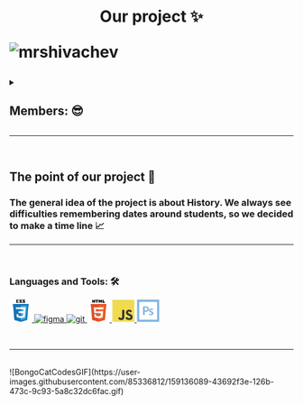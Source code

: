 <h1 align="center">Our project ✨

<br>
<p align="left"> <img src="https://komarev.com/ghpvc/?username=mrshivachev&label=Profile%20views&color=0e75b6&style=flat" alt="mrshivachev" /> </p>
</h1>
<details>
           <summary><h2>Members: 😎</summary>
           <summary> Maria Ukrainska❤️ - Backend - https://github.com/MDUkrainska20</summary>
           <summary> Gergana Bineva✨🪑 - Designer - https://github.com/GIBineva </summary>
           <summary> Stella Ivanova🐱- Frontend - https://github.com/SIIvanova20 </summary>
           <summary> Miroslav Shivachev🍁 - Scrum - https://github.com/MRShivachev </summary>
</details>

<hr><br>
           <h2>The point of our project 📑</h2>
           <h3> The general idea of the project is about History. We always see difficulties remembering dates around students, so we decided to make a time line 📈</h3>
           <hr><br>
<p align="left">
</p>

<h3 align="left">Languages and Tools: 🛠️</h3>
<p align="left"> <a href="https://www.w3schools.com/cpp/" target="_blank" rel="noreferrer">  </a> <a href="https://www.w3schools.com/css/" target="_blank" rel="noreferrer"> <img src="https://raw.githubusercontent.com/devicons/devicon/master/icons/css3/css3-original-wordmark.svg" alt="css3" width="40" height="40"/> </a> <a href="https://www.figma.com/" target="_blank" rel="noreferrer"> <img src="https://www.vectorlogo.zone/logos/figma/figma-icon.svg" alt="figma" width="40" height="40"/> </a> <a href="https://git-scm.com/" target="_blank" rel="noreferrer"> <img src="https://www.vectorlogo.zone/logos/git-scm/git-scm-icon.svg" alt="git" width="40" height="40"/> </a> <a href="https://www.w3.org/html/" target="_blank" rel="noreferrer"> <img src="https://raw.githubusercontent.com/devicons/devicon/master/icons/html5/html5-original-wordmark.svg" alt="html5" width="40" height="40"/> </a> <a href="https://developer.mozilla.org/en-US/docs/Web/JavaScript" target="_blank" rel="noreferrer"> <img src="https://raw.githubusercontent.com/devicons/devicon/master/icons/javascript/javascript-original.svg" alt="javascript" width="40" height="40"/> </a> <a href="https://www.photoshop.com/en" target="_blank" rel="noreferrer"> <img src="https://raw.githubusercontent.com/devicons/devicon/master/icons/photoshop/photoshop-line.svg" alt="photoshop" width="40" height="40"/> </a></p>
<br><hr><br>
![BongoCatCodesGIF](https://user-images.githubusercontent.com/85336812/159136089-43692f3e-126b-473c-9c93-5a8c32dc6fac.gif)
